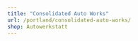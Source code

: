 ```yaml
---
title: "Consolidated Auto Works"
url: /portland/consolidated-auto-works/
shop: Autowerkstatt
---
```

